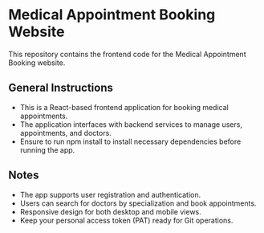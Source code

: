 # Medical Appointment Booking Website

This repository contains the frontend code for the Medical Appointment Booking website.

## General Instructions
- This is a React-based frontend application for booking medical appointments.
- The application interfaces with backend services to manage users, appointments, and doctors.
- Ensure to run npm install to install necessary dependencies before running the app.

## Notes
- The app supports user registration and authentication.
- Users can search for doctors by specialization and book appointments.
- Responsive design for both desktop and mobile views.
- Keep your personal access token (PAT) ready for Git operations.
